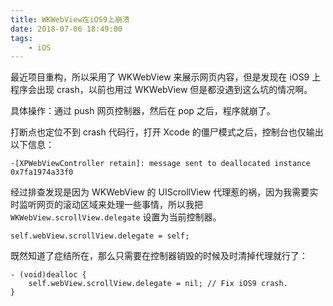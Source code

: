 ```yaml
---
title: WKWebView在iOS9上崩溃
date: 2018-07-06 18:49:00
tags:
	- iOS
---
```


最近项目重构，所以采用了 WKWebView 来展示网页内容，但是发现在 iOS9 上程序会出现 crash，以前也用过 WKWebView 但是都没遇到这么坑的情况啊。

具体操作：通过 push 网页控制器，然后在 pop 之后，程序就崩了。


打断点也定位不到 crash 代码行，打开 Xcode 的僵尸模式之后，控制台也仅输出以下信息：
```
-[XPWebViewController retain]: message sent to deallocated instance 0x7fa1974a33f0
```

经过排查发现是因为 WKWebView 的 UIScrollView 代理惹的祸，因为我需要实时监听网页的滚动区域来处理一些事情，所以我把 `WKWebView.scrollView.delegate` 设置为当前控制器。

```ObjC
self.webView.scrollView.delegate = self;
```

既然知道了症结所在，那么只需要在控制器销毁的时候及时清掉代理就行了：
```ObjC
- (void)dealloc {
    self.webView.scrollView.delegate = nil; // Fix iOS9 crash.
}
```
